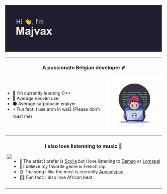 <div align="center">
    <img src="./image/header.png"/>
</div>

<hr>


<h3 align="center">A passionate Belgian developer 💕</h3>


<div style="display: flex; flex-direction: row;">
    <div align="left">
        <br/>
        <br/>
            <ul>
                <li>🔭 I'm currently learning C++</li>
                <li>🌱 Average neovim user</li>
                <li>🌑 Average catppuccin enjoyer</li>
                <li>⚡ Fun fact: I use arch in wsl2 (Please don't roast me)</li>
            </ul>
    </div>
    <div align="right">
        <img src="./image/banner.png" width="200">
    </div>
</div>

<hr>


<h3 align="center">I also love listenning to music 🎺 </h3>



<div style="display: flex; flex-direction: row; align-item: center; justify-content: center;">
    <div>
        <a href="https://open.spotify.com/user/xavdejam?si=a22f3278dee34437">
            <img src="https://spotify-github-profile.vercel.app/api/view?uid=xavdejam&cover_image=true&theme=compact&show_offline=false&background_color=121212&interchange=true">
        </a>
    </div>
    <br/>
    <br/>
    <ul>
        <li>🎨 The artist I prefer is <a href="https://open.spotify.com/artist/7fRBY7RRf4iMn2Z4bhZcYA?si=o__BUiBqRmGDn0Q4JMyQTg">Scylla</a> but i love listening to <a href="https://open.spotify.com/artist/2UwqpfQtNuhBwviIC0f2ie?si=79dF3w7lSFi0A-qZti2HOA">Damso</a> or <a href="https://open.spotify.com/artist/1Yfe3ONJlioHys7jwHdfVm?si=ZLNWOD0rQ3m6_sE4d7ZElg">Lomepal</a></li>
        <li>💖 I believe my favorite genre is French rap</li>
        <li>🌞 The song I like the most is currently <a href="https://open.spotify.com/track/0yc6Gst2xkRu0eMLeRMGCX?si=4e2fca7a8f7b4f2d">Apocalypse</a></li>
        <li>🐱‍👤 Fun fact: I also love African beat</li>
    </ul>
    </div>
</div>

<hr/>
